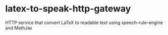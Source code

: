 # latex-to-speak-http-gateway
HTTP service that convert LaTeX to readable text using speech-rule-engine and MathJax
